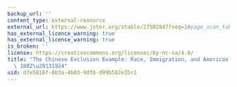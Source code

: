 ```yaml
---
backup_url: ''
content_type: external-resource
external_url: https://www.jstor.org/stable/27502847?seq=1#page_scan_tab_contents
has_external_licence_warning: true
has_external_license_warning: true
is_broken: ''
license: https://creativecommons.org/licenses/by-nc-sa/4.0/
title: "The Chinese Exclusion Example: Race, Immigration, and American Gatekeeping,\
  \ 1882\u20131924"
uid: d7e5816f-0b3a-4b03-9dfb-d99b582e35c1
---
```

